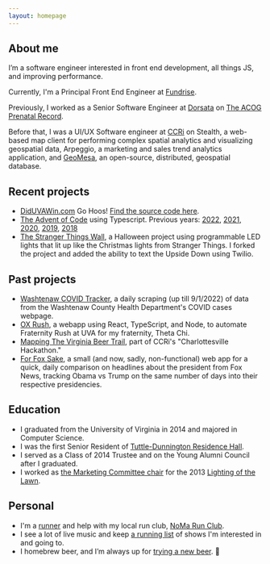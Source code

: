 ```yaml
---
layout: homepage
---
```


## About me

I’m a software engineer interested in front end development, all things JS, and improving performance.

Currently, I'm a Principal Front End Engineer at [Fundrise](https://www.fundrise.com). 

Previously, I worked as a Senior Software Engineer at [Dorsata](https://www.dorsata.com/) on [The ACOG Prenatal Record](https://www.dorsata.com/womens-health-providers/).

Before that, I was a UI/UX Software engineer at [CCRi](http://www.ccri.com/) on Stealth, a web-based map client for performing complex spatial analytics and visualizing geospatial data, Arpeggio, a marketing and sales trend analytics application, and [GeoMesa](http://geomesa.org), an open-source, distributed, geospatial database.

## Recent projects

- [DidUVAWin.com](http://www.diduvawin.com/) Go Hoos! [Find the source code here](https://github.com/jdk2pq/diduvawin).
- [The Advent of Code](https://github.com/jdk2pq/advent-of-code-2023) using Typescript. Previous years: [2022](https://github.com/jdk2pq/advent-of-code-2022), [2021](https://github.com/jdk2pq/advent-of-code-2021), [2020](https://github.com/jdk2pq/advent-of-code-2020), [2019](https://github.com/jdk2pq/adventOfCode2019), [2018](https://github.com/jdk2pq/adventOfCode2018)
- [The Stranger Things Wall](https://github.com/jdk2pq/Stranger-Things-Integrated), a Halloween project using programmable LED lights that lit up like the Christmas lights from Stranger Things. I forked the project and added the ability to text the Upside Down using Twilio.

## Past projects
- [Washtenaw COVID Tracker](https://github.com/jdk2pq/washtenaw-covid-tracker), a daily scraping (up till 9/1/2022) of data from the Washtenaw County Health Department's COVID cases webpage.
- [OX Rush](https://ox-rush.onrender.com), a webapp using React, TypeScript, and Node, to automate Fraternity Rush at UVA for my fraternity, Theta Chi.
- [Mapping The Virginia Beer Trail](https://ccri.com/ccris-charlottesville-hackathon/), part of CCRi's "Charlottesville Hackathon."
- [For Fox Sake](https://github.com/jdk2pq/ForFoxSake), a small (and now, sadly, non-functional) web app for a quick, daily comparison on headlines about the president from Fox News, tracking Obama vs Trump on the same number of days into their respective presidencies.

## Education
- I graduated from the University of Virginia in 2014 and majored in Computer Science.
- I was the first Senior Resident of [Tuttle-Dunnington Residence Hall](http://news.virginia.edu/content/incoming-first-year-students-get-three-new-residence-halls).
- I served as a Class of 2014 Trustee and on the Young Alumni Council after I graduated.
- I worked as [the Marketing Committee chair](http://social.virginia.edu/how-the-rotunda-light-show-came-together-for-lighting-of-the-lawn) for the 2013 [Lighting of the Lawn](https://www.youtube.com/watch?v=-miMTN_jek8).

## Personal
- I'm a [runner](https://www.strava.com/athletes/29864697) and help with my local run club, [NoMa Run Club](https://nomarunclub.com/).
- I see a lot of live music and keep [a running list](http://shows.jakekenneally.com/) of shows I'm interested in and going to.
- I homebrew beer, and I’m always up for [trying a new beer](https://untappd.com/user/jkenneally). 🍻
